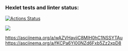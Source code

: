 ### Hexlet tests and linter status:
[![Actions Status](https://github.com/Fanayzam/python-project-49/workflows/hexlet-check/badge.svg)](https://github.com/Fanayzam/python-project-49/actions)

<a href="https://codeclimate.com/github/Fanayzam/python-project-49/maintainability"><img src="https://api.codeclimate.com/v1/badges/493dbf6eddb66ebca098/maintainability" /></a>

https://asciinema.org/a/wAZVHayiiC8MIH0hC1NSSYTAu
https://asciinema.org/a/fKCPa6Yl00NZd6Fxb5Zz2xpD8
